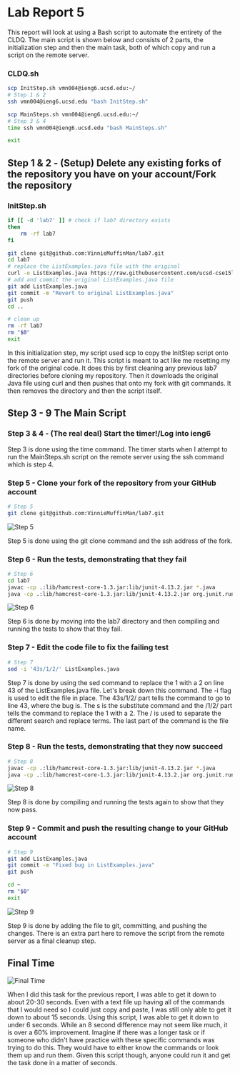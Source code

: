 # Lab Report 5
This report will look at using a Bash script to automate the entirety of the CLDQ. The main script is shown below and consists of 2 parts, the initialization step and then the main task, both of which copy and run a script on the remote server.

### CLDQ.sh
```bash
scp InitStep.sh vmn004@ieng6.ucsd.edu:~/
# Step 1 & 2
ssh vmn004@ieng6.ucsd.edu "bash InitStep.sh"

scp MainSteps.sh vmn004@ieng6.ucsd.edu:~/
# Step 3 & 4
time ssh vmn004@ieng6.ucsd.edu "bash MainSteps.sh"

exit
```

## Step 1 & 2 - (Setup) Delete any existing forks of the repository you have on your account/Fork the repository
### InitStep.sh
```bash
if [[ -d 'lab7' ]] # check if lab7 directory exists
then
    rm -rf lab7
fi

git clone git@github.com:VinnieMuffinMan/lab7.git
cd lab7
# replace the ListExamples.java file with the original
curl -o ListExamples.java https://raw.githubusercontent.com/ucsd-cse15l-w23/lab7/main/ListExamples.java
# add and commit the original ListExamples.java file
git add ListExamples.java
git commit -m "Revert to original ListExamples.java"
git push
cd ..

# clean up
rm -rf lab7
rm "$0"
exit
```

In this initialization step, my script used scp to copy the InitStep script onto the remote server and run it. This script is meant to act like me resetting my fork of the original code. It does this by first cleaning any previous lab7 directories before cloning my repository. Then it downloads the original Java file using curl and then pushes that onto my fork with git commands. It then removes the directory and then the script itself.

## Step 3 - 9 The Main Script
### Step 3 & 4 - (The real deal) Start the timer!/Log into ieng6
Step 3 is done using the time command. The timer starts when I attempt to run the MainSteps.sh script on the remote server using the ssh command which is step 4.

### Step 5 - Clone your fork of the repository from your GitHub account
```bash
# Step 5
git clone git@github.com:VinnieMuffinMan/lab7.git
```
![Step 5](https://drive.google.com/uc?export=view&id=1iAIn-AQmiK7qudhFBzqPeg_tgYSS4Pi7)

Step 5 is done using the git clone command and the ssh address of the fork.

### Step 6 - Run the tests, demonstrating that they fail
```bash
# Step 6
cd lab7
javac -cp .:lib/hamcrest-core-1.3.jar:lib/junit-4.13.2.jar *.java
java -cp .:lib/hamcrest-core-1.3.jar:lib/junit-4.13.2.jar org.junit.runner.JUnitCore ListExamplesTests
```
![Step 6](https://drive.google.com/uc?export=view&id=1ShCwtEJa9xx6yL8x91JHK0ATe23GWCms)

Step 6 is done by moving into the lab7 directory and then compiling and running the tests to show that they fail.

### Step 7 - Edit the code file to fix the failing test
```bash
# Step 7
sed -i '43s/1/2/' ListExamples.java
```

Step 7 is done by using the sed command to replace the 1 with a 2 on line 43 of the ListExamples.java file. Let's break down this command. The -i flag is used to edit the file in place. The 43s/1/2/ part tells the command to go to line 43, where the bug is. The s is the substitute command and the /1/2/ part tells the command to replace the 1 with a 2. The / is used to separate the different search and replace terms. The last part of the command is the file name.

### Step 8 - Run the tests, demonstrating that they now succeed
```bash
# Step 8
javac -cp .:lib/hamcrest-core-1.3.jar:lib/junit-4.13.2.jar *.java
java -cp .:lib/hamcrest-core-1.3.jar:lib/junit-4.13.2.jar org.junit.runner.JUnitCore ListExamplesTests
```
![Step 8](https://drive.google.com/uc?export=view&id=1A5ixMfvWw_FNHV2mtgG69D_XgRfpd9Xg)

Step 8 is done by compiling and running the tests again to show that they now pass.

### Step 9 - Commit and push the resulting change to your GitHub account
```bash
# Step 9
git add ListExamples.java
git commit -m "Fixed bug in ListExamples.java"
git push

cd ~
rm "$0"
exit
```
![Step 9](https://drive.google.com/uc?export=view&id=13eqsXrm9FMinXSEK5iyLDayWhwhQtodK)

Step 9 is done by adding the file to git, committing, and pushing the changes. There is an extra part here to remove the script from the remote server as a final cleanup step.

## Final Time
![Final Time](https://drive.google.com/uc?export=view&id=1TLwDkdah5hXecQgL6kEHvVS5GoJMfh8k)

When I did this task for the previous report, I was able to get it down to about 20-30 seconds. Even with a text file up having all of the commands that I would need so I could just copy and paste, I was still only able to get it down to about 15 seconds. Using this script, I was able to get it down to under 6 seconds. While an 8 second difference may not seem like much, it is over a 60% improvement. Imagine if there was a longer task or if someone who didn't have practice with these specific commands was trying to do this. They would have to either know the commands or look them up and run them. Given this script though, anyone could run it and get the task done in a matter of seconds.